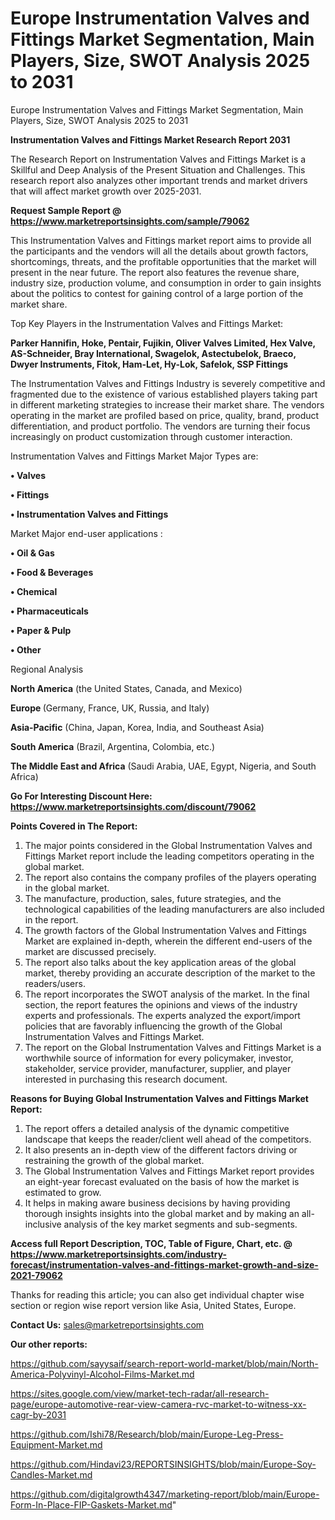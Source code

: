# Europe Instrumentation Valves and Fittings Market Segmentation, Main Players, Size, SWOT Analysis 2025 to 2031
Europe Instrumentation Valves and Fittings Market Segmentation, Main Players, Size, SWOT Analysis 2025 to 2031

<strong>Instrumentation Valves and Fittings Market Research Report 2031</strong>

The Research Report on Instrumentation Valves and Fittings Market is a Skillful and Deep Analysis of the Present Situation and Challenges. This research report also analyzes other important trends and market drivers that will affect market growth over 2025-2031.

<strong>Request Sample Report @ <a href=https://www.marketreportsinsights.com/sample/79062>https://www.marketreportsinsights.com/sample/79062</a></strong>

This Instrumentation Valves and Fittings market report aims to provide all the participants and the vendors will all the details about growth factors, shortcomings, threats, and the profitable opportunities that the market will present in the near future. The report also features the revenue share, industry size, production volume, and consumption in order to gain insights about the politics to contest for gaining control of a large portion of the market share.

Top Key Players in the Instrumentation Valves and Fittings Market:

<strong>Parker Hannifin, Hoke, Pentair, Fujikin, Oliver Valves Limited, Hex Valve, AS-Schneider, Bray International, Swagelok, Astectubelok, Braeco, Dwyer Instruments, Fitok, Ham-Let, Hy-Lok, Safelok, SSP Fittings</strong>

The Instrumentation Valves and Fittings Industry is severely competitive and fragmented due to the existence of various established players taking part in different marketing strategies to increase their market share. The vendors operating in the market are profiled based on price, quality, brand, product differentiation, and product portfolio. The vendors are turning their focus increasingly on product customization through customer interaction.

Instrumentation Valves and Fittings Market Major Types are:

<strong>• Valves

• Fittings

• Instrumentation Valves and Fittings</strong>

Market Major end-user applications :

<strong>• Oil & Gas

• Food & Beverages

• Chemical

• Pharmaceuticals

• Paper & Pulp

• Other</strong>

Regional Analysis

</u><strong><b>North America</b></strong> (the United States, Canada, and Mexico)

<strong><b>Europe </b></strong>(Germany, France, UK, Russia, and Italy)

<strong><b>Asia-Pacific</b></strong> (China, Japan, Korea, India, and Southeast Asia)

<strong><b>South America</b></strong> (Brazil, Argentina, Colombia, etc.)

<strong><b>The Middle East and Africa</b></strong> (Saudi Arabia, UAE, Egypt, Nigeria, and South Africa)

<strong>Go For Interesting Discount Here: <a href=https://www.marketreportsinsights.com/discount/79062>https://www.marketreportsinsights.com/discount/79062</a></strong>

<strong>Points Covered in The Report:</strong>
<ol>
  <li>The major points considered in the Global Instrumentation Valves and Fittings Market report include the leading competitors operating in the global market.</li>
  <li>The report also contains the company profiles of the players operating in the global market.</li>
  <li>The manufacture, production, sales, future strategies, and the technological capabilities of the leading manufacturers are also included in the report.</li>
  <li>The growth factors of the Global Instrumentation Valves and Fittings Market are explained in-depth, wherein the different end-users of the market are discussed precisely.</li>
  <li>The report also talks about the key application areas of the global market, thereby providing an accurate description of the market to the readers/users.</li>
  <li>The report incorporates the SWOT analysis of the market. In the final section, the report features the opinions and views of the industry experts and professionals. The experts analyzed the export/import policies that are favorably influencing the growth of the Global Instrumentation Valves and Fittings Market.</li>
  <li>The report on the Global Instrumentation Valves and Fittings Market is a worthwhile source of information for every policymaker, investor, stakeholder, service provider, manufacturer, supplier, and player interested in purchasing this research document.</li>
</ol>
<strong>Reasons for Buying Global Instrumentation Valves and Fittings Market Report:</strong>

<ol>
  <li>The report offers a detailed analysis of the dynamic competitive landscape that keeps the reader/client well ahead of the competitors.</li>
  <li>It also presents an in-depth view of the different factors driving or restraining the growth of the global market.</li>
  <li>The Global Instrumentation Valves and Fittings Market report provides an eight-year forecast evaluated on the basis of how the market is estimated to grow.</li>
  <li>It helps in making aware business decisions by having providing thorough insights insights into the global market and by making an all-inclusive analysis of the key market segments and sub-segments.</li>
</ol>
<strong>Access full Report Description, TOC, Table of Figure, Chart, etc. @ <a href=https://www.marketreportsinsights.com/industry-forecast/instrumentation-valves-and-fittings-market-growth-and-size-2021-79062>https://www.marketreportsinsights.com/industry-forecast/instrumentation-valves-and-fittings-market-growth-and-size-2021-79062</a></strong>


Thanks for reading this article; you can also get individual chapter wise section or region wise report version like Asia, United States, Europe.

<strong>Contact Us:</strong>
sales@marketreportsinsights.com

<strong>Our other reports:</strong>

<a href=https://github.com/sayysaif/search-report-world-market/blob/main/North-America-Polyvinyl-Alcohol-Films-Market.md>https://github.com/sayysaif/search-report-world-market/blob/main/North-America-Polyvinyl-Alcohol-Films-Market.md</a>

<a href=https://sites.google.com/view/market-tech-radar/all-research-page/europe-automotive-rear-view-camera-rvc-market-to-witness-xx-cagr-by-2031>https://sites.google.com/view/market-tech-radar/all-research-page/europe-automotive-rear-view-camera-rvc-market-to-witness-xx-cagr-by-2031</a>

<a href=https://github.com/Ishi78/Research/blob/main/Europe-Leg-Press-Equipment-Market.md>https://github.com/Ishi78/Research/blob/main/Europe-Leg-Press-Equipment-Market.md</a>

<a href=https://github.com/Hindavi23/REPORTSINSIGHTS/blob/main/Europe-Soy-Candles-Market.md>https://github.com/Hindavi23/REPORTSINSIGHTS/blob/main/Europe-Soy-Candles-Market.md</a>

<a href=https://github.com/digitalgrowth4347/marketing-report/blob/main/Europe-Form-In-Place-FIP-Gaskets-Market.md>https://github.com/digitalgrowth4347/marketing-report/blob/main/Europe-Form-In-Place-FIP-Gaskets-Market.md</a>"
